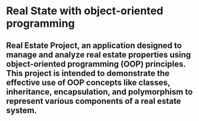 
# Real State with object-oriented programming                     
## Real Estate Project, an application designed to manage and analyze real estate properties using object-oriented programming (OOP) principles. This project is intended to demonstrate the effective use of OOP concepts like classes, inheritance, encapsulation, and polymorphism to represent various components of a real estate system.


      
